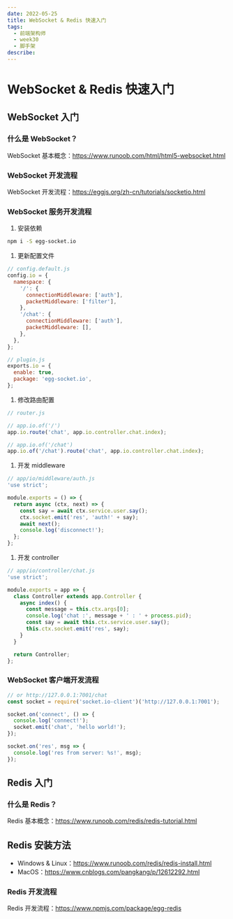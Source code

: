 ```yaml
---
date: 2022-05-25
title: WebSocket & Redis 快速入门
tags:
  - 前端架构师
  - week30
  - 脚手架
describe:
---
```




# WebSocket & Redis 快速入门



## WebSocket 入门



### 什么是 WebSocket？

WebSocket 基本概念：https://www.runoob.com/html/html5-websocket.html



### WebSocket 开发流程

WebSocket 开发流程：https://eggjs.org/zh-cn/tutorials/socketio.html



### WebSocket 服务开发流程

1. 安装依赖

```bash
npm i -S egg-socket.io
```

1. 更新配置文件

```js
// config.default.js
config.io = {
  namespace: {
    '/': {
      connectionMiddleware: ['auth'],
      packetMiddleware: ['filter'],
    },
    '/chat': {
      connectionMiddleware: ['auth'],
      packetMiddleware: [],
    },
  },
};

// plugin.js
exports.io = {
  enable: true,
  package: 'egg-socket.io',
};
```

1. 修改路由配置

```js
// router.js

// app.io.of('/')
app.io.route('chat', app.io.controller.chat.index);

// app.io.of('/chat')
app.io.of('/chat').route('chat', app.io.controller.chat.index);
```

1. 开发 middleware

```js
// app/io/middleware/auth.js
'use strict';

module.exports = () => {
  return async (ctx, next) => {
    const say = await ctx.service.user.say();
    ctx.socket.emit('res', 'auth!' + say);
    await next();
    console.log('disconnect!');
  };
};
```

1. 开发 controller

```js
// app/io/controller/chat.js
'use strict';

module.exports = app => {
  class Controller extends app.Controller {
    async index() {
      const message = this.ctx.args[0];
      console.log('chat :', message + ' : ' + process.pid);
      const say = await this.ctx.service.user.say();
      this.ctx.socket.emit('res', say);
    }
  }

  return Controller;
};
```



### WebSocket 客户端开发流程

```js
// or http://127.0.0.1:7001/chat
const socket = require('socket.io-client')('http://127.0.0.1:7001');

socket.on('connect', () => {
  console.log('connect!');
  socket.emit('chat', 'hello world!');
});

socket.on('res', msg => {
  console.log('res from server: %s!', msg);
});
```



## Redis 入门



### 什么是 Redis？

Redis 基本概念：https://www.runoob.com/redis/redis-tutorial.html



## Redis 安装方法

- Windows & Linux：https://www.runoob.com/redis/redis-install.html
- MacOS：https://www.cnblogs.com/pangkang/p/12612292.html



### Redis 开发流程

Redis 开发流程：https://www.npmjs.com/package/egg-redis